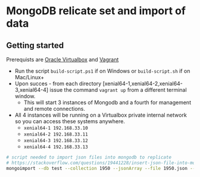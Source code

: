 # MongoDB relicate set and import of data

## Getting started

Prerequists are [Oracle Virtualbox](https://virutalbox.org "Install link for Virtual Box") and [Vagrant](https://vagrantup.com/download "Vagrant.com download link")

+ Run the script ```build-script.ps1``` if on Windows or ```build-script.sh``` if on Mac/Linux+
+ Upon succes - from each directory [xenial64-1,xenial64-2,xenial64-3,xenial64-4]  issue the command ```vagrant up``` from a different terminal window.  
  + This will start 3 instances of Mongodb and a fourth for management and remote connections.
+ All 4 instances will be running on a Virtualbox private internal network so you can access these systems anywhere.
  + ```xenial64-1 192.168.33.10```
  + ```xenial64-2 192.168.33.11```
  + ```xenial64-3 192.168.33.12```
  + ```xenial64-4 192.168.33.13```

```bash
# script needed to import json files into mongodb to replicate
# https://stackoverflow.com/questions/19441228/insert-json-file-into-mongodb
mongoimport --db test --collection 1950 --jsonArray --file 1950.json --host 192.168.33.10
```
